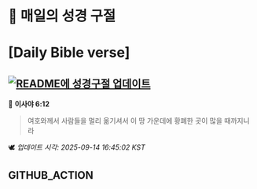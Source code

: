 # 🙏 매일의 성경 구절
# [Daily Bible verse]
## [![README에 성경구절 업데이트](https://github.com/DONGSUKA/first_test/actions/workflows/update-readme-bible.yml/badge.svg)](https://github.com/DONGSUKA/first_test/actions/workflows/update-readme-bible.yml)
<!-- START_BIBLE_VERSE -->
📖 **이사야 6:12**
> 여호와께서 사람들을 멀리 옮기셔서 이 땅 가운데에 황폐한 곳이 많을 때까지니라

🕊️ _업데이트 시각: 2025-09-14 16:45:02 KST_
  <!-- END_BIBLE_VERSE -->
## GITHUB_ACTION
